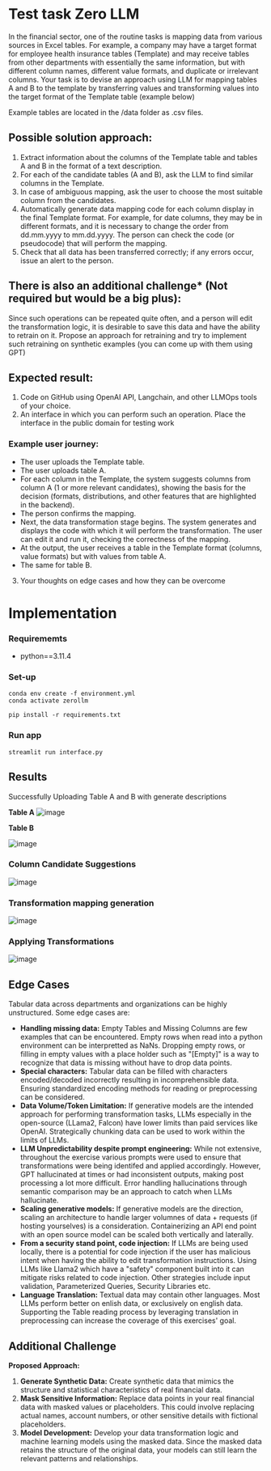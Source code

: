 # Test task Zero LLM
In the financial sector, one of the routine tasks is mapping data from various sources in Excel tables. For example, a company may have a target format for employee health insurance tables (Template) and may receive tables from other departments with essentially the same information, but with different column names, different value formats, and duplicate or irrelevant columns.
Your task is to devise an approach using LLM for mapping tables A and B to the template by transferring values and transforming values into the target format of the Template table (example below)
 
Example tables are located in the /data folder as .csv files.

## Possible solution approach:
1.	Extract information about the columns of the Template table and tables A and B in the format of a text description.
2.	For each of the candidate tables (A and B), ask the LLM to find similar columns in the Template.
3.	In case of ambiguous mapping, ask the user to choose the most suitable column from the candidates.
4.	Automatically generate data mapping code for each column display in the final Template format. For example, for date columns, they may be in different formats, and it is necessary to change the order from dd.mm.yyyy to mm.dd.yyyy. The person can check the code (or pseudocode) that will perform the mapping.
5.	Check that all data has been transferred correctly; if any errors occur, issue an alert to the person.
## There is also an additional challenge* (Not required but would be a big plus):
Since such operations can be repeated quite often, and a person will edit the transformation logic, it is desirable to save this data and have the ability to retrain on it. Propose an approach for retraining and try to implement such retraining on synthetic examples (you can come up with them using GPT)
## Expected result:
1. Code on GitHub using OpenAI API, Langchain, and other LLMOps tools of your choice.
2. An interface in which you can perform such an operation. Place the interface in the public domain for testing work
### Example user journey:
- The user uploads the Template table.
- The user uploads table A.
- For each column in the Template, the system suggests columns from column A (1 or more relevant candidates), showing the basis for the decision (formats, distributions, and other features that are highlighted in the backend).
- The person confirms the mapping.
- Next, the data transformation stage begins. The system generates and displays the code with which it will perform the transformation. The user can edit it and run it, checking the correctness of the mapping.
- At the output, the user receives a table in the Template format (columns, value formats) but with values from table A.
- The same for table B.
3. Your thoughts on edge cases and how they can be overcome

# Implementation
### Requirememts
- python==3.11.4

### Set-up
```
conda env create -f environment.yml
conda activate zerollm
```
```
pip install -r requirements.txt
```
### Run app
```
streamlit run interface.py     
```
## Results

Successfully Uploading Table A and B with generate descriptions

**Table A**
![image](https://github.com/justinpontalba/Projects/assets/58340716/33b2488d-8cbf-4ced-9772-08b9b3a62d9a)

**Table B**

![image](https://github.com/justinpontalba/Projects/assets/58340716/cf8b6252-6a61-4a9c-8dba-1cd3e943cfb3)

### Column Candidate Suggestions
![image](https://github.com/justinpontalba/Projects/assets/58340716/68e2f5a0-6aa0-4052-ab77-87e92d46c149)

### Transformation mapping generation
![image](https://github.com/justinpontalba/Projects/assets/58340716/0d1b8cd4-abea-4248-b9d4-439fb16934dd)

### Applying Transformations
![image](https://github.com/justinpontalba/Projects/assets/58340716/623428f0-4800-497b-accc-e882709249ad)

## Edge Cases
Tabular data across departments and organizations can be highly unstructured. Some edge cases are:
- **Handling missing data:** Empty Tables and Missing Columns are few examples that can be encountered. Empty rows when read into a python environment can be interpretted as NaNs. Dropping empty rows, or filling in empty values with a place holder such as "[Empty]" is a way to recognize that data is missing without have to drop data points.
- **Special characters:** Tabular data can be filled with characters encoded/decoded incorrectly resulting in incomprehensible data. Ensuring standardized encoding methods for reading or preprocessing can be considered.
- **Data Volume/Token Limitation:** If generative models are the intended approach for performing transformation tasks, LLMs especially in the open-source (LLama2, Falcon) have lower limits than paid services like OpenAI. Strategically chunking data can be used to work within the limits of LLMs.
- **LLM Unpredictability despite prompt engineering:** While not extensive, throughout the exercise various prompts were used to ensure that transformations were being identifed and applied accordingly. However, GPT hallucinated at times or had inconsistent outputs, making post processing a lot more difficult. Error handling hallucinations through semantic comparison may be an approach to catch when LLMs hallucinate. 
- **Scaling generative models:** If generative models are the direction, scaling an architecture to handle larger volumnes of data + requests (if hosting yourselves) is a consideration. Containerizing an API end point with an open source model can be scaled both vertically and laterally.
- **From a security stand point, code injection:** If LLMs are being used locally, there is a potential for code injection if the user has malicious intent when having the ability to edit transformation instructions. Using LLMs like Llama2 which have a "safety" component built into it can mitigate risks related to code injection. Other strategies include input validation, Parameterized Queries, Security Libraries etc.
- **Language Translation:** Textual data may contain other languages. Most LLMs perform better on enlish data, or exclusively on english data. Supporting the Table reading process by leveraging translation in preprocessing can increase the coverage of this exercises' goal.

## Additional Challenge
**Proposed Approach:**
1. **Generate Synthetic Data:** Create synthetic data that mimics the structure and statistical characteristics of real financial data. 
2. **Mask Sensitive Information:** Replace data points in your real financial data with masked values or placeholders. This could involve replacing actual names, account numbers, or other sensitive details with fictional placeholders.
3. **Model Development:** Develop your data transformation logic and machine learning models using the masked data. Since the masked data retains the structure of the original data, your models can still learn the relevant patterns and relationships.
